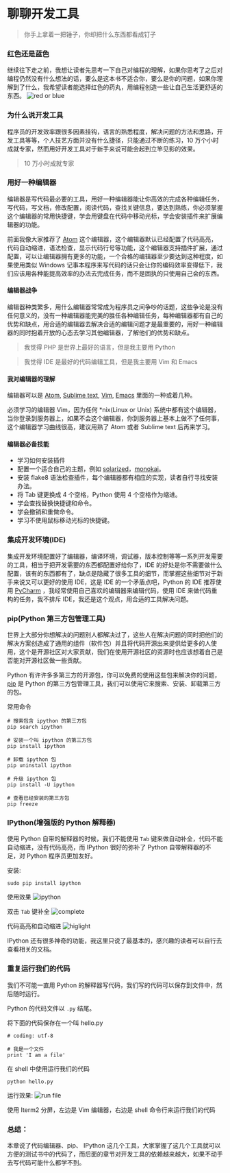 # 聊聊开发工具

> 你手上拿着一把锤子，你却把什么东西都看成钉子

### 红色还是蓝色
继续往下走之前，我想让读者先思考一下自己对编程的理解，如果你思考了之后对编程仍然没有什么想法的话，要么是这本书不适合你，要么是你的问题，如果你理解到了什么，我希望读者能选择红色的药丸，用编程创造一些让自己生活更舒适的东西。
![red or blue](http://cdn.defcoding.com/img_0031.jpg)

### 为什么说开发工具
程序员的开发效率跟很多因素挂钩，语言的熟悉程度，解决问题的方法和思路，开发工具等等，个人技艺方面并没有什么捷径，只能通过不断的练习，10 万个小时成就专家，然而用好开发工具对于新手来说可能会起到立竿见影的效果。

> 10 万小时成就专家

### 用好一种编辑器
编辑器是写代码最必要的工具，用好一种编辑器能让你高效的完成各种编辑任务，写代码，写文档，修改配置，阅读代码，查找关键信息，要达到熟练，你必须掌握这个编辑器的常用快捷键，学会用键盘在代码中移动光标，学会安装插件来扩展编辑器的功能。

前面我像大家推荐了 [Atom](https://atom.io) 这个编辑器，这个编辑器默认已经配置了代码高亮，代码自动缩进，语法检查，显示代码行号等功能，这个编辑器支持插件扩展，通过配置，可以让编辑器拥有更多的功能，一个合格的编辑器至少要达到这种程度，如果使用类似 Windows 记事本程序来写代码的话只会让你的编码效率变得低下，我们应该用各种能提高效率的办法去完成任务，而不是固执的只使用自己会的东西。

#### 编辑器战争
编辑器种类繁多，用什么编辑器常常成为程序员之间争吵的话题，这些争论是没有任何意义的，没有一种编辑器能完美的胜任各种编辑任务，每种编辑器都有自己的优势和缺点，用合适的编辑器去解决合适的编辑问题才是最重要的，用好一种编辑器的同时抱着开放的心态去学习其他编辑器，了解他们的优势和缺点。

> 我觉得 PHP 是世界上最好的语言，但是我主要用 Python

> 我觉得 IDE 是最好的代码编辑工具，但是我主要用 Vim 和 Emacs


#### 我对编辑器的理解
编辑器可以是 [Atom](https://atom.io), [Sublime text](https://www.sublimetext.com/3), [Vim](http://www.vim.org), [Emacs](https://www.gnu.org/s/emacs/) 里面的一种或着几种。

必须学习的编辑器 Vim，因为任何 *nix(Linux or Unix) 系统中都有这个编辑器，当你登录到服务器上，如果不会这个编辑器，你到服务器上基本上做不了任何事，这个编辑器学习曲线很高，建议用熟了 Atom 或者 Sublime text 后再来学习。

#### 编辑器必备技能
* 学习如何安装插件
* 配置一个适合自己的主题，例如 [solarized](http://ethanschoonover.com/solarized)，[monokai](https://atom.io/themes/monokai)。
* 安装 flake8 语法检查插件，每个编辑器都有相应的实现，读者自行寻找安装办法。
* 将 Tab 键更换成 4 个空格，Python 使用 4 个空格作为缩进。
* 学会查找替换快捷键和命令。
* 学会撤销和重做命令。
* 学习不使用鼠标移动光标的快捷键。

### 集成开发环境(IDE)
集成开发环境配置好了编辑器，编译环境，调试器，版本控制等等一系列开发需要的工具，相当于把开发需要的东西都配置好给你了，IDE 的好处是你不需要做什么配置，该有的东西都有了，缺点是隐藏了很多工具的细节，而掌握这些细节对于新手来说又可以更好的使用 IDE，这是 IDE 的一个矛盾点吧，Python 的 IDE 推荐使用 [PyCharm](https://www.jetbrains.com/pycharm/) ，我经常使用自己喜欢的编辑器来编辑代码，使用 IDE 来做代码重构的任务，我不排斥 IDE，我还是这个观点，用合适的工具解决问题。

### pip(Python 第三方包管理工具)
世界上大部分你想解决的问题别人都解决过了，这些人在解决问题的同时把他们的解决方案创造成了通用的组件（软件包）并且将代码开源出来提供给更多的人使用，这个是开源社区对大家贡献，我们在使用开源社区的资源时也应该想着自己是否能对开源社区做一些贡献。

Python 有许许多多第三方的开源包，你可以免费的使用这些包来解决你的问题，[pip](https://pip.pypa.io/en/stable/installing/) 是 Python 的第三方包管理工具，我们可以使用它来搜索、安装、卸载第三方的包。

常用命令
```
# 搜索包含 ipython 的第三方包
pip search ipython

# 安装一个叫 ipython 的第三方包
pip install ipython

# 卸载 ipython 包
pip uninstall ipython

# 升级 ipython 包
pip install -U ipython

# 查看已经安装的第三方包
pip freeze
```

### IPython(增强版的 Python 解释器)
使用 Python 自带的解释器的时候，我们不能使用 `Tab` 键来做自动补全，代码不能自动缩进，没有代码高亮，而 IPython 很好的弥补了 Python 自带解释器的不足，对 Python 程序员更加友好。

安装:
```
sudo pip install ipython
```

使用效果
![ipython](http://cdn.defcoding.com/959B46AB-2473-45FD-9095-19126630C9FE.png.jpeg)

双击 `Tab` 键补全
![complete](http://cdn.defcoding.com/F893E6E8-1FB7-49AD-A86A-25DE0A73F761.png.jpeg)

代码高亮和自动缩进
![higlight](http://cdn.defcoding.com/A2FD9B7B-ADC7-4CF9-B9B1-052E2FDD35E7.png.jpeg)

IPython 还有很多神奇的功能，我这里只说了最基本的，感兴趣的读者可以自行去查看相关的文档。

### 重复运行我们的代码
我们不可能一直用 Python 的解释器写代码，我们写的代码可以保存到文件中，然后随时运行。

Python 的代码文件以 `.py` 结尾。

将下面的代码保存在一个叫 hello.py
```
# coding: utf-8

# 我是一个文件
print 'I am a file'
```

在 shell 中使用运行我们的代码
```
python hello.py
```

运行效果:
![run file](http://cdn.defcoding.com/64F48BF1-C4ED-40F6-A233-BD8BC6E96794.png.jpeg)

使用 Iterm2 分屏，左边是 Vim 编辑器，右边是 shell 命令行来运行我们的代码

### 总结：
本章说了代码编辑器、pip、 IPython 这几个工具，大家掌握了这几个工具就可以方便的测试书中的代码了，而后面的章节对开发工具的依赖越来越大，如果不动手去写代码可能什么都学不到。
